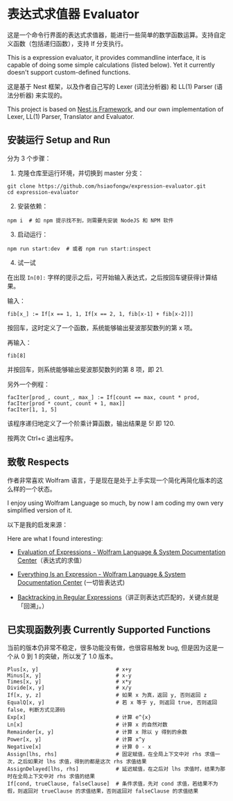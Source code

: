 # 表达式求值器 Evaluator

这是一个命令行界面的表达式求值器，能进行一些简单的数学函数运算。支持自定义函数（包括递归函数），支持 If 分支执行。

This is a expression evaluator, it provides commandline interface, it is capable of doing some simple calculations (listed below). Yet it currently doesn't support custom-defined functions.

这是基于 Nest 框架，以及作者自己写的 Lexer (词法分析器) 和 LL(1) Parser (语法分析器) 来实现的。

This project is based on [Nest.js Framework](https://nestjs.com/), and our own implementation of Lexer, LL(1) Parser, Translator and Evaluator.

## 安装运行 Setup and Run

分为 3 个步骤：

1. 克隆仓库至运行环境，并切换到 master 分支：

```
git clone https://github.com/hsiaofongw/expression-evaluator.git
cd expression-evaluator
```

2. 安装依赖：

```
npm i  # 如 npm 提示找不到，则需要先安装 NodeJS 和 NPM 软件
```

3. 启动运行：

```
npm run start:dev  # 或者 npm run start:inspect
```

4. 试一试

在出现 `In[0]:` 字样的提示之后，可开始输入表达式，之后按回车键获得计算结果。

输入：

```
fib[x_] := If[x == 1, 1, If[x == 2, 1, fib[x-1] + fib[x-2]]]
```

按回车，这时定义了一个函数，系统能够输出斐波那契数列的第 x 项。

再输入：

```
fib[8]
```

并按回车，则系统能够输出斐波那契数列的第 8 项，即 21.

另外一个例程：

```
facIter[prod_, count_, max_] := If[count == max, count * prod, facIter[prod * count, count + 1, max]]
facIter[1, 1, 5]

```

该程序递归地定义了一个阶乘计算函数，输出结果是 5! 即 120.

按两次 Ctrl+c 退出程序。

## 致敬 Respects

作者非常喜欢 Wolfram 语言，于是现在是处于上手实现一个简化再简化版本的这么样的一个状态。

I enjoy using Wolfram Language so much, by now I am coding my own very simplified version of it.

以下是我的启发来源：

Here are what I found interesting:

- [Evaluation of Expressions - Wolfram Language & System Documentation Center](https://reference.wolfram.com/language/tutorial/EvaluationOfExpressions.html)（表达式的求值）

- [Everything Is an Expression - Wolfram Language & System Documentation Center](https://reference.wolfram.com/language/tutorial/Expressions.html) (一切皆表达式)

- [Backtracking in Regular Expressions](https://docs.microsoft.com/en-us/dotnet/standard/base-types/backtracking-in-regular-expressions)（讲正则表达式匹配的，关键点就是「回溯」。）

## 已实现函数列表 Currently Supported Functions

当前的版本仍非常不稳定，很多功能没有做，也很容易触发 bug, 但是因为这是一个从 0 到 1 的突破，所以发了 1.0 版本。

```
Plus[x, y]                         # x+y
Minus[x, y]                        # x-y
Times[x, y]                        # x*y
Divide[x, y]                       # x/y
If[x, y, z]                        # 如果 x 为真，返回 y, 否则返回 z
EqualQ[x, y]                       # 若 x 等于 y, 则返回 true, 否则返回 false, 判断方式见源码
Exp[x]                             # 计算 e^{x}
Ln[x]                              # 计算 x 的自然对数
Remainder[x, y]                    # 计算 x 除以 y 得到的余数
Power[x, y]                        # 计算 x^y
Negative[x]                        # 计算 0 - x
Assign[lhs, rhs]                   # 固定赋值，在全局上下文中对 rhs 求值一次，之后如果对 lhs 求值，得到的都是这次 rhs 求值结果
AssignDelayed[lhs, rhs]            # 延迟赋值，在之后对 lhs 求值时，结果为那时在全局上下文中对 rhs 求值的结果
If[cond, trueClause, falseClause]  # 条件求值，先对 cond 求值，若结果不为假，则返回对 trueClause 的求值结果，否则返回对 falseClause 的求值结果
```
